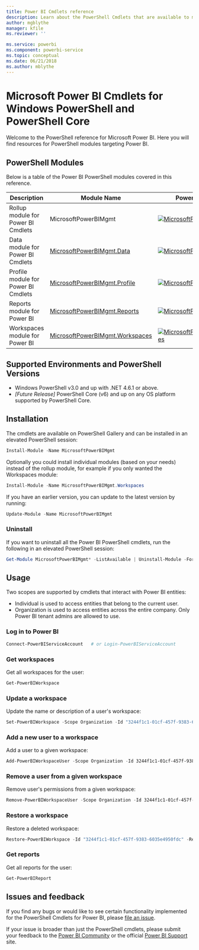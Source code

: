 ```yaml
---
title: Power BI Cmdlets reference
description: Learn about the PowerShell Cmdlets that are available to manage your Power BI tenant.
author: mgblythe
manager: kfile
ms.reviewer: ''

ms.service: powerbi
ms.component: powerbi-service
ms.topic: conceptual
ms.date: 06/21/2018
ms.author: mblythe
---
```


# Microsoft Power BI Cmdlets for Windows PowerShell and PowerShell Core

Welcome to the PowerShell reference for Microsoft Power BI. Here you will find resources for PowerShell modules targeting Power BI.

## PowerShell Modules

Below is a table of the Power BI PowerShell modules covered in this reference.

| Description | Module Name | PowerShell Gallery link |
| ----------- | ----------- | ----------------------- |
| Rollup module for Power BI Cmdlets | MicrosoftPowerBIMgmt | [![MicrosoftPowerBIMgmt](https://img.shields.io/powershellgallery/v/MicrosoftPowerBIMgmt.svg?style=flat-square&label=MicrosoftPowerBIMgmt)](https://www.powershellgallery.com/packages/MicrosoftPowerBIMgmt/) |
| Data module for Power BI Cmdlets | [MicrosoftPowerBIMgmt.Data](../powerbi-ps/MicrosoftPowerBIMgmt.Data/MicrosoftPowerBIMgmt.Data.md) | [![MicrosoftPowerBIMgmt.Data](https://img.shields.io/powershellgallery/v/MicrosoftPowerBIMgmt.Profile.svg?style=flat-square&label=MicrosoftPowerBIMgmt.Data)](https://www.powershellgallery.com/packages/MicrosoftPowerBIMgmt.Data/) |
| Profile module for Power BI Cmdlets | [MicrosoftPowerBIMgmt.Profile](../powerbi-ps/MicrosoftPowerBIMgmt.Profile/MicrosoftPowerBIMgmt.Profile.md) | [![MicrosoftPowerBIMgmt.Profile](https://img.shields.io/powershellgallery/v/MicrosoftPowerBIMgmt.Profile.svg?style=flat-square&label=MicrosoftPowerBIMgmt.Profile)](https://www.powershellgallery.com/packages/MicrosoftPowerBIMgmt.Profile/) |
| Reports module for Power BI | [MicrosoftPowerBIMgmt.Reports](../powerbi-ps/MicrosoftPowerBIMgmt.Reports/MicrosoftPowerBIMgmt.Reports.md) | [![MicrosoftPowerBIMgmt.Reports](https://img.shields.io/powershellgallery/v/MicrosoftPowerBIMgmt.Reports.svg?style=flat-square&label=MicrosoftPowerBIMgmt.Reports)](https://www.powershellgallery.com/packages/MicrosoftPowerBIMgmt.Reports/) |
| Workspaces module for Power BI | [MicrosoftPowerBIMgmt.Workspaces](../powerbi-ps/MicrosoftPowerBIMgmt.Workspaces/MicrosoftPowerBIMgmt.Workspaces.md) | [![MicrosoftPowerBIMgmt.Workspaces](https://img.shields.io/powershellgallery/v/MicrosoftPowerBIMgmt.Workspaces.svg?style=flat-square&label=MicrosoftPowerBIMgmt.Workspaces)](https://www.powershellgallery.com/packages/MicrosoftPowerBIMgmt.Workspaces/) |

## Supported Environments and PowerShell Versions

* Windows PowerShell v3.0 and up with .NET 4.6.1 or above.
* _[Future Release]_ PowerShell Core (v6) and up on any OS platform supported by PowerShell Core.

## Installation

The cmdlets are available on PowerShell Gallery and can be installed in an elevated PowerShell session:

```powershell
Install-Module -Name MicrosoftPowerBIMgmt
```

Optionally you could install individual modules (based on your needs) instead of the rollup module, for example if you only wanted the Workspaces module:

```powershell
Install-Module -Name MicrosoftPowerBIMgmt.Workspaces
```

If you have an earlier version, you can update to the latest version by running:

```powershell
Update-Module -Name MicrosoftPowerBIMgmt
```

### Uninstall

If you want to uninstall all the Power BI PowerShell cmdlets, run the following in an elevated PowerShell session:

```powershell
Get-Module MicrosoftPowerBIMgmt* -ListAvailable | Uninstall-Module -Force
```

## Usage

Two scopes are supported by cmdlets that interact with Power BI entities:
- Individual is used to access entities that belong to the current user.
- Organization is used to access entities across the entire company. Only Power BI tenant admins are allowed to use.

### Log in to Power BI

```powershell
Connect-PowerBIServiceAccount   # or Login-PowerBIServiceAccount
```

### Get workspaces

Get all workspaces for the user:

```powershell
Get-PowerBIWorkspace
```

### Update a workspace

Update the name or description of a user's workspace:

```powershell
Set-PowerBIWorkspace -Scope Organization -Id "3244f1c1-01cf-457f-9383-6035e4950fdc" -Name "Test Name" -Description "Test Description"
```

### Add a new user to a workspace

Add a user to a given workspace:

```powershell
Add-PowerBIWorkspaceUser -Scope Organization -Id 3244f1c1-01cf-457f-9383-6035e4950fdc -UserEmailAddress john@contoso.com -AccessRight Admin
```

### Remove a user from a given workspace

Remove user's permissions from a given workspace:

```powershell
Remove-PowerBIWorkspaceUser -Scope Organization -Id 3244f1c1-01cf-457f-9383-6035e4950fdc -UserEmailAddress john@contoso.com
```

### Restore a workspace

Restore a deleted workspace:

```powershell
Restore-PowerBIWorkspace -Id "3244f1c1-01cf-457f-9383-6035e4950fdc" -RestoredName "TestWorkspace" -AdminEmailAddress "john@contoso.com"
```

### Get reports

Get all reports for the user:

```powershell
Get-PowerBIReport
```

## Issues and feedback

If you find any bugs or would like to see certain functionality implemented for the PowerShell Cmdlets for Power BI, please [file an issue](https://github.com/Microsoft/powerbi-powershell/issues).

If your issue is broader than just the PowerShell cmdlets, please submit your feedback to the [Power BI Community](http://community.powerbi.com/) or the official [Power BI Support](https://powerbi.microsoft.com/en-us/support/) site.